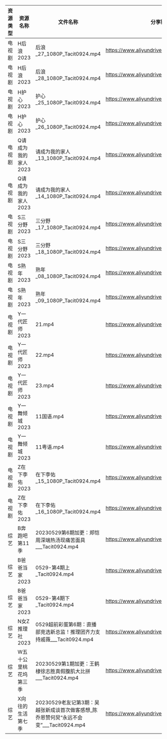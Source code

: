 | 资源类型 | 资源名称         | 文件名称                                                      | 分享链接                                      | 更新时间       |
| ---- | ------------ | --------------------------------------------------------- | ----------------------------------------- | ---------- |
| 电视剧  | H后浪2023      | 后浪_27_1080P_Tacit0924.mp4                                 | https://www.aliyundrive.com/s/Ez3GKYEjsy9 | 2023-05-30 |
| 电视剧  | H后浪2023      | 后浪_28_1080P_Tacit0924.mp4                                 | https://www.aliyundrive.com/s/Ez3GKYEjsy9 | 2023-05-30 |
| 电视剧  | H护心2023      | 护心_25_1080P_Tacit0924.mp4                                 | https://www.aliyundrive.com/s/9HkxgS4UCNB | 2023-05-30 |
| 电视剧  | H护心2023      | 护心_26_1080P_Tacit0924.mp4                                 | https://www.aliyundrive.com/s/9HkxgS4UCNB | 2023-05-30 |
| 电视剧  | Q请成为我的家人2023 | 请成为我的家人_13_1080P_Tacit0924.mp4                            | https://www.aliyundrive.com/s/LVhk36Kw3hq | 2023-05-30 |
| 电视剧  | Q请成为我的家人2023 | 请成为我的家人_14_1080P_Tacit0924.mp4                            | https://www.aliyundrive.com/s/LVhk36Kw3hq | 2023-05-30 |
| 电视剧  | S三分野2023     | 三分野_17_1080P_Tacit0924.mp4                                | https://www.aliyundrive.com/s/grfMSvWbXdD | 2023-05-30 |
| 电视剧  | S三分野2023     | 三分野_18_1080P_Tacit0924.mp4                                | https://www.aliyundrive.com/s/grfMSvWbXdD | 2023-05-30 |
| 电视剧  | S熟年2023      | 熟年_08_1080P_Tacit0924.mp4                                 | https://www.aliyundrive.com/s/izBC7e3hvcb | 2023-05-30 |
| 电视剧  | S熟年2023      | 熟年_09_1080P_Tacit0924.mp4                                 | https://www.aliyundrive.com/s/izBC7e3hvcb | 2023-05-30 |
| 电视剧  | Y一代匠师2023    | 21.mp4                                                    | https://www.aliyundrive.com/s/CPda8kkU7Vh | 2023-05-30 |
| 电视剧  | Y一代匠师2023    | 22.mp4                                                    | https://www.aliyundrive.com/s/CPda8kkU7Vh | 2023-05-30 |
| 电视剧  | Y一代匠师2023    | 23.mp4                                                    | https://www.aliyundrive.com/s/CPda8kkU7Vh | 2023-05-30 |
| 电视剧  | Y一舞倾城2023    | 11国语.mp4                                                  | https://www.aliyundrive.com/s/rJHcZFVa1Tf | 2023-05-30 |
| 电视剧  | Y一舞倾城2023    | 11粤语.mp4                                                  | https://www.aliyundrive.com/s/rJHcZFVa1Tf | 2023-05-30 |
| 电视剧  | Z在下李佑2023    | 在下李佑_15_1080P_Tacit0924.mp4                               | https://www.aliyundrive.com/s/XDyqjGPExFg | 2023-05-30 |
| 电视剧  | Z在下李佑2023    | 在下李佑_16_1080P_Tacit0924.mp4                               | https://www.aliyundrive.com/s/XDyqjGPExFg | 2023-05-30 |
| 综艺   | B奔跑吧第11季     | 20230529第6期加更：郑恺周深端热汤现痛苦面具___Tacit0924.mp4                | https://www.aliyundrive.com/s/T8hYCsGLYpy | 2023-05-30 |
| 综艺   | B爸爸当家2023    | 0529-第4期上_Tacit0924.mp4                                   | https://www.aliyundrive.com/s/SqHa3g1TkvY | 2023-05-30 |
| 综艺   | B爸爸当家2023    | 0529-第4期下_Tacit0924.mp4                                   | https://www.aliyundrive.com/s/SqHa3g1TkvY | 2023-05-30 |
| 综艺   | N女Z推理社2023   | 0529超前彩蛋第6期：直播部竞选新总监！推理团齐力支持戚薇___Tacit0924.mp4            | https://www.aliyundrive.com/s/RA6dKYNxzLz | 2023-05-30 |
| 综艺   | W五十公里桃花坞第三季  | 20230529第1期加更：王鹤棣徐志胜真假腹肌大比拼___Tacit0924.mp4               | https://www.aliyundrive.com/s/UM8vBhV25fT | 2023-05-30 |
| 综艺   | X向往的生活第七季    | 20230529老友记第3期：吴越张新成谈首次做客感想_陈乔恩赞何炅“永远不会变”___Tacit0924.mp4 | https://www.aliyundrive.com/s/82ytPLytcAd | 2023-05-30 |
